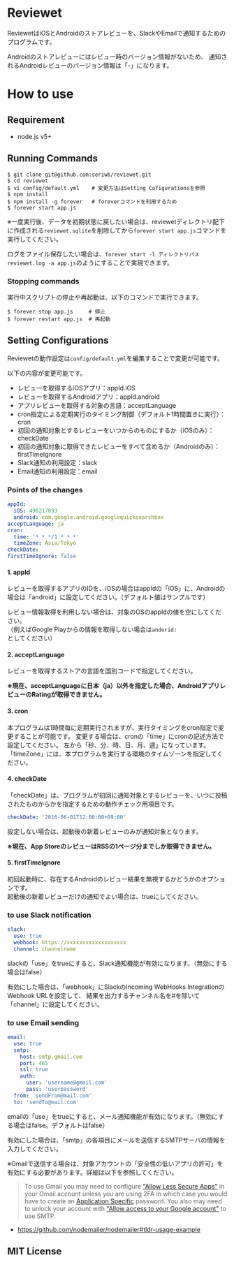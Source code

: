 # Reviewet

ReviewetはiOSとAndroidのストアレビューを、SlackやEmailで通知するためのプログラムです。

Androidのストアレビューにはレビュー時のバージョン情報がないため、
通知されるAndroidレビューのバージョン情報は「-」になります。


# How to use

## Requirement

- node.js v5+


## Running Commands

```
$ git clone git@github.com:seriwb/reviewet.git
$ cd reviewet
$ vi config/default.yml    # 変更方法はSetting Cofigurationsを参照
$ npm install
$ npm install -g forever   # foreverコマンドを利用するため
$ forever start app.js
```

※一度実行後、データを初期状態に戻したい場合は、reviewetディレクトリ配下に作成される```reviewet.sqlite```を削除してから```forever start app.js```コマンドを実行してください。

ログをファイル保存したい場合は、```forever start -l ディレクトリパスreviewet.log -a app.js```のようにすることで実現できます。


### Stopping commands

実行中スクリプトの停止や再起動は、以下のコマンドで実行できます。

```
$ forever stop app.js     # 停止
$ forever restart app.js  # 再起動
```


## Setting Configurations

Reviewetの動作設定は```config/default.yml```を編集することで変更が可能です。

以下の内容が変更可能です。

- レビューを取得するiOSアプリ：appId.iOS
- レビューを取得するAndroidアプリ：appId.android
- アプリレビューを取得する対象の言語：acceptLanguage
- cron指定による定期実行のタイミング制御（デフォルト1時間置きに実行）：cron
- 初回の通知対象とするレビューをいつからのものにするか（iOSのみ）：checkDate
- 初回の通知対象に取得できたレビューをすべて含めるか（Androidのみ）：firstTimeIgnore
- Slack通知の利用設定：slack
- Email通知の利用設定：email

### Points of the changes

```yaml
appId:
  iOS: 490217893
  android: com.google.android.googlequicksearchbox
acceptLanguage: ja
cron:
  time: '* * */1 * * *'
  timeZone: Asia/Tokyo
checkDate: 
firstTimeIgnore: false
```

#### 1. appId  

レビューを取得するアプリのIDを、iOSの場合はappIdの「iOS」に、Androidの場合は「android」に設定してください。（デフォルト値はサンプルです）

レビュー情報取得を利用しない場合は、対象のOSのappIdの値を空にしてください。  
（例えばGoogle Playからの情報を取得しない場合は```andorid: ```としてください）

#### 2. acceptLanguage

レビューを取得するストアの言語を国別コードで指定してください。

**※現在、acceptLanguageに日本（ja）以外を指定した場合、AndroidアプリレビューのRatingが取得できません。**

#### 3. cron

本プログラムは1時間毎に定期実行されますが、実行タイミングをcron指定で変更することが可能です。
変更する場合は、cronの「time」にcronの記述方法で設定してください。
左から「秒、分、時、日、月、週」になっています。  
「timeZone」には、本プログラムを実行する環境のタイムゾーンを指定してください。

#### 4. checkDate

「checkDate」は、プログラムが初回に通知対象とするレビューを、いつに投稿されたものからかを指定するための動作チェック用項目です。

```yaml
checkDate: '2016-06-01T12:00:00+09:00'
```
設定しない場合は、起動後の新着レビューのみが通知対象となります。

**※現在、App StoreのレビューはRSSの1ページ分までしか取得できません。**

#### 5. firstTimeIgnore

初回起動時に、存在するAndroidのレビュー結果を無視するかどうかのオプションです。  
起動後の新着レビューだけの通知でよい場合は、trueにしてください。


### to use Slack notification

```yaml
slack:
  use: true
  webhook: https://xxxxxxxxxxxxxxxxxxx
  channel: channelname
```

slackの「use」をtrueにすると、Slack通知機能が有効になります。（無効にする場合はfalse）

有効にした場合は、「webhook」にSlackのIncoming WebHooks IntegrationのWebhook URLを設定して、
結果を出力するチャンネル名を#を除いて「channel」に設定してください。


### to use Email sending

```yaml
email:
  use: true
  smtp:
    host: smtp.gmail.com
    port: 465
    ssl: true
    auth:
      user: 'username@gmail.com'
      pass: 'userpassword'
  from: 'sendFrom@mail.com'
  to: 'sendTo@mail.com'
```

emailの「use」をtrueにすると、メール通知機能が有効になります。（無効にする場合はfalse。デフォルトはfalse）

有効にした場合は、「smtp」の各項目にメールを送信するSMTPサーバの情報を入力してください。

※Gmailで送信する場合は、対象アカウントの「安全性の低いアプリの許可」を有効にする必要があります。詳細は以下を参照してください。

> To use Gmail you may need to configure ["Allow Less Secure Apps"](https://www.google.com/settings/security/lesssecureapps) in your Gmail account unless you are using 2FA in which case you would have to create an [Application Specific](https://security.google.com/settings/security/apppasswords) password. You also may need to unlock your account with ["Allow access to your Google account"](https://accounts.google.com/DisplayUnlockCaptcha) to use SMTP.

- https://github.com/nodemailer/nodemailer#tldr-usage-example


## MIT License
